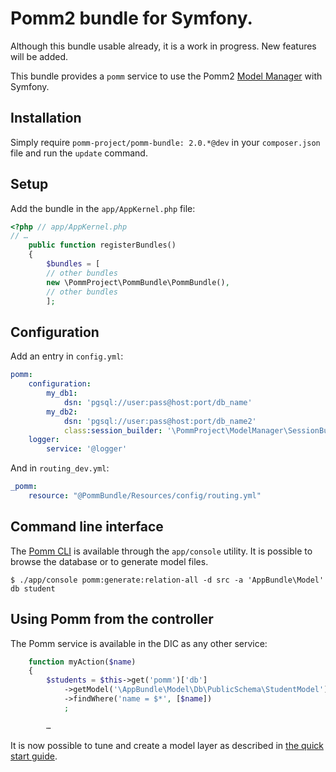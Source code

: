 # Pomm2 bundle for Symfony.

Although this bundle usable already, it is a work in progress. New features will be added.

This bundle provides a `pomm` service to use the Pomm2 [Model Manager](https://github.com/pomm-project/ModelManager) with Symfony.

## Installation

Simply require `pomm-project/pomm-bundle: 2.0.*@dev` in your `composer.json` file and run the `update` command.

## Setup

Add the bundle in the `app/AppKernel.php` file:

```php
<?php // app/AppKernel.php
// …
    public function registerBundles()
    {
        $bundles = [
        // other bundles
        new \PommProject\PommBundle\PommBundle(),
        // other bundles
        ];
```
## Configuration

Add an entry in `config.yml`:

```yml
pomm:
    configuration:
        my_db1:
            dsn: 'pgsql://user:pass@host:port/db_name'
        my_db2:
            dsn: 'pgsql://user:pass@host:port/db_name2'
            class:session_builder: '\PommProject\ModelManager\SessionBuilder'
    logger:
        service: '@logger'
```

And in `routing_dev.yml`:

```yml
_pomm:
    resource: "@PommBundle/Resources/config/routing.yml"
```

## Command line interface

The [Pomm CLI](https://github.com/pomm-project/Cli) is available through the `app/console` utility. It is possible to browse the database or to generate model files. 

```
$ ./app/console pomm:generate:relation-all -d src -a 'AppBundle\Model' db student
```

## Using Pomm from the controller

The Pomm service is available in the DIC as any other service:

```php
    function myAction($name)
    {
        $students = $this->get('pomm')['db']
            ->getModel('\AppBundle\Model\Db\PublicSchema\StudentModel')
            ->findWhere('name = $*', [$name])
            ;

        …
```

It is now possible to tune and create a model layer as described in [the quick start guide](http://pomm-project.org/documentation/sandbox2). 

